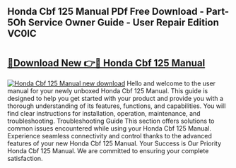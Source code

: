 ## Honda Cbf 125 Manual PDf Free Download - Part-5Oh Service Owner Guide - User Repair Edition VC0lC

# <h2><a href="http://cf22843.oget.top/?id=Honda+Cbf+125+Manual">🔗Download New 👉🔴 Honda Cbf 125 Manual</a></h2>

[![Honda Cbf 125 Manual new download](https://i.imgur.com/5g1atiW.png)](http://cf22843.oget.top/?id=Honda+Cbf+125+Manual)
Hello and welcome to the user manual for your newly unboxed Honda Cbf 125 Manual. This guide is designed to help you get started with your product and provide you with a thorough understanding of its features, functions, and capabilities. You will find clear instructions for installation, operation, maintenance, and troubleshooting. Troubleshooting Guide This section offers solutions to common issues encountered while using your Honda Cbf 125 Manual. Experience seamless connectivity and control thanks to the advanced features of your new Honda Cbf 125 Manual. Your Success is Our Priority Honda Cbf 125 Manual. We are committed to ensuring your complete satisfaction.
